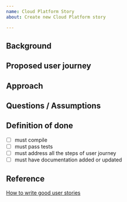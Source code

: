 ```yaml
---
name: Cloud Platform Story
about: Create new Cloud Platform story

---
```


## Background

<!-- Describe background of the story -->

## Proposed user journey

<!-- Describe user journey and needs for better understanding of the work -->

## Approach

<!-- Describe proposed approach -->

## Questions / Assumptions

<!-- Additional information to explain approach taken -->

## Definition of done

<!-- Checklist for definition of done and acceptance criteria, for example: -->

- [ ] must compile
- [ ] must pass tests
- [ ] must address all the steps of user journey
- [ ] must have documentation added or updated

## Reference

[How to write good user stories](https://www.gov.uk/service-manual/agile-delivery/writing-user-stories)
